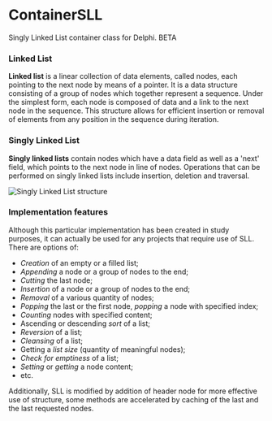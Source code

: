 # ContainerSLL
Singly Linked List container class for Delphi. BETA

### Linked List
**Linked list** is a linear collection of data elements, called nodes, each pointing to the next node by means of a pointer. It is a data structure consisting of a group of nodes which together represent a sequence. Under the simplest form, each node is composed of data and a link to the next node in the sequence. This structure allows for efficient insertion or removal of elements from any position in the sequence during iteration.

### Singly Linked List
**Singly linked lists** contain nodes which have a data field as well as a 'next' field, which points to the next node in line of nodes. Operations that can be performed on singly linked lists include insertion, deletion and traversal.

![Singly Linked List structure](https://upload.wikimedia.org/wikipedia/commons/thumb/6/6d/Singly-linked-list.svg/408px-Singly-linked-list.svg.png)

### Implementation features
Although this particular implementation has been created in study purposes, it can actually be used for any projects that require use of SLL.
There are options of:
* _Creation_ of an empty or a filled list;
* _Appending_ a node or a group of nodes to the end;
* _Cutting_ the last node;
* _Insertion_ of a node or a group of nodes to the end;
* _Removal_ of a various quantity of nodes;
* _Popping_ the last or the first node, _popping_ a node with specified index;
* _Counting_ nodes with specified content;
* Ascending or descending _sort_ of a list;
* _Reversion_ of a list;
* _Cleansing_ of a list;
* Getting a _list size_ (quantity of meaningful nodes);
* _Check for emptiness_ of a list;
* _Setting_ or _getting_ a node content;
* etc.

Additionally, SLL is modified by addition of header node for more effective use of structure,
some methods are accelerated by caching of the last and the last requested nodes.
